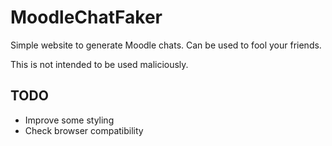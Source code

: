 # MoodleChatFaker

Simple website to generate Moodle chats. Can be used to fool your friends. 

This is not intended to be used maliciously.

## TODO

- Improve some styling
- Check browser compatibility